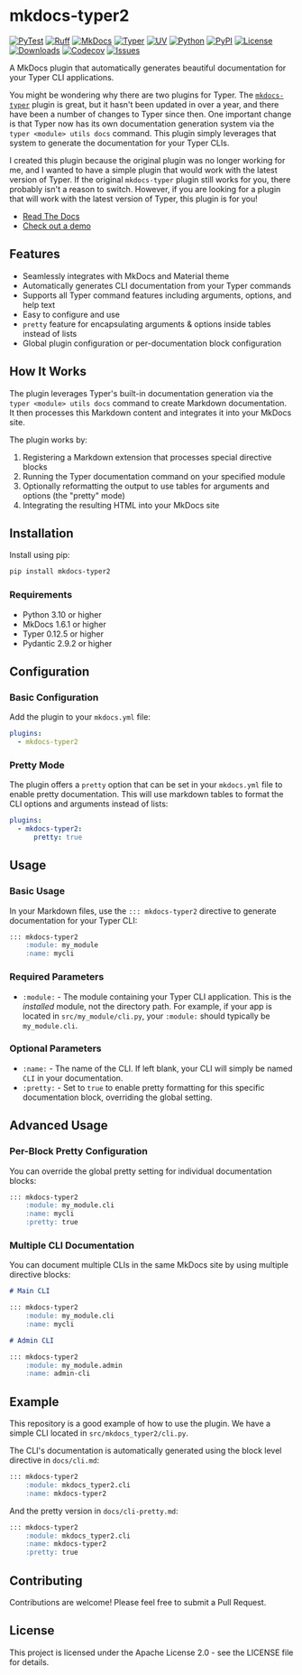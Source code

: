 # mkdocs-typer2

[![PyTest](https://img.shields.io/badge/Pytest-0A9EDC?style=for-the-badge&logo=pytest&logoColor=white)](https://docs.pytest.org/)
[![Ruff](https://img.shields.io/badge/Ruff-FFC107?style=for-the-badge&logo=python&logoColor=black)](https://docs.astral.sh/ruff/)
[![MkDocs](https://img.shields.io/badge/MkDocs-000000?style=for-the-badge&logo=markdown&logoColor=white)](https://www.mkdocs.org/)
[![Typer](https://img.shields.io/badge/Typer-FF4B4B?style=for-the-badge&logo=python&logoColor=white)](https://typer.tiangolo.com/)
[![UV](https://img.shields.io/badge/UV-2C2C2C?style=for-the-badge&logo=python&logoColor=white)](https://github.com/astral-sh/uv)
[![Python](https://img.shields.io/badge/Python-3.10%20|%203.11%20|%203.12|%203.13-3776AB?style=for-the-badge&logo=python&logoColor=white)](https://www.python.org/)
[![PyPI](https://img.shields.io/pypi/v/mkdocs-typer2?style=for-the-badge)](https://pypi.org/project/mkdocs-typer2/)
[![License](https://img.shields.io/badge/License-Apache_2.0-D22128?style=for-the-badge&logo=apache&logoColor=white)](https://opensource.org/licenses/Apache-2.0)
[![Downloads](https://img.shields.io/badge/Downloads-2.5k-blue?style=for-the-badge)](https://pepy.tech/project/mkdocs-typer2)
[![Codecov](https://img.shields.io/codecov/c/github/syn54x/mkdocs-typer2?style=for-the-badge&logo=codecov&logoColor=white)](https://codecov.io/gh/syn54x/mkdocs-typer2)
[![Issues](https://img.shields.io/github/issues/syn54x/mkdocs-typer2?style=for-the-badge&logo=github&logoColor=white)](https://github.com/syn54x/mkdocs-typer2/issues)

A MkDocs plugin that automatically generates beautiful documentation for your Typer CLI applications.

You might be wondering why there are two plugins for Typer. The [`mkdocs-typer`](https://github.com/bruce-szalwinski/mkdocs-typer) plugin is great, but it hasn't been updated in over a year, and there have been a number of changes to Typer since then. One important change is that Typer now has its own documentation generation system via the `typer <module> utils docs` command. This plugin simply leverages that system to generate the documentation for your Typer CLIs.

I created this plugin because the original plugin was no longer working for me, and I wanted to have a simple plugin that would work with the latest version of Typer. If the original `mkdocs-typer` plugin still works for you, there probably isn't a reason to switch. However, if you are looking for a plugin that will work with the latest version of Typer, this plugin is for you!

- [Read The Docs](https://syn54x.github.io/mkdocs-typer2/)
- [Check out a demo](https://syn54x.github.io/mkdocs-typer2/cli)

## Features

- Seamlessly integrates with MkDocs and Material theme
- Automatically generates CLI documentation from your Typer commands
- Supports all Typer command features including arguments, options, and help text
- Easy to configure and use
- `pretty` feature for encapsulating arguments & options inside tables instead of lists
- Global plugin configuration or per-documentation block configuration

## How It Works

The plugin leverages Typer's built-in documentation generation via the `typer <module> utils docs` command to create Markdown documentation. It then processes this Markdown content and integrates it into your MkDocs site.

The plugin works by:

1. Registering a Markdown extension that processes special directive blocks
2. Running the Typer documentation command on your specified module
3. Optionally reformatting the output to use tables for arguments and options (the "pretty" mode)
4. Integrating the resulting HTML into your MkDocs site

## Installation

Install using pip:

```bash
pip install mkdocs-typer2
```

### Requirements

- Python 3.10 or higher
- MkDocs 1.6.1 or higher
- Typer 0.12.5 or higher
- Pydantic 2.9.2 or higher

## Configuration

### Basic Configuration

Add the plugin to your `mkdocs.yml` file:

```yaml
plugins:
  - mkdocs-typer2
```

### Pretty Mode

The plugin offers a `pretty` option that can be set in your `mkdocs.yml` file to enable pretty documentation. This will use markdown tables to format the CLI options and arguments instead of lists:

```yaml
plugins:
  - mkdocs-typer2:
      pretty: true
```

## Usage

### Basic Usage

In your Markdown files, use the `::: mkdocs-typer2` directive to generate documentation for your Typer CLI:

```markdown
::: mkdocs-typer2
    :module: my_module
    :name: mycli
```

### Required Parameters

- `:module:` - The module containing your Typer CLI application. This is the *installed* module, not the directory path. For example, if your app is located in `src/my_module/cli.py`, your `:module:` should typically be `my_module.cli`.

### Optional Parameters

- `:name:` - The name of the CLI. If left blank, your CLI will simply be named `CLI` in your documentation.
- `:pretty:` - Set to `true` to enable pretty formatting for this specific documentation block, overriding the global setting.

## Advanced Usage

### Per-Block Pretty Configuration

You can override the global pretty setting for individual documentation blocks:

```markdown
::: mkdocs-typer2
    :module: my_module.cli
    :name: mycli
    :pretty: true
```

### Multiple CLI Documentation

You can document multiple CLIs in the same MkDocs site by using multiple directive blocks:

```markdown
# Main CLI

::: mkdocs-typer2
    :module: my_module.cli
    :name: mycli

# Admin CLI

::: mkdocs-typer2
    :module: my_module.admin
    :name: admin-cli
```

## Example

This repository is a good example of how to use the plugin. We have a simple CLI located in `src/mkdocs_typer2/cli.py`.

The CLI's documentation is automatically generated using the block level directive in `docs/cli.md`:

```markdown
::: mkdocs-typer2
    :module: mkdocs_typer2.cli
    :name: mkdocs-typer2
```

And the pretty version in `docs/cli-pretty.md`:

```markdown
::: mkdocs-typer2
    :module: mkdocs_typer2.cli
    :name: mkdocs-typer2
    :pretty: true
```

## Contributing

Contributions are welcome! Please feel free to submit a Pull Request.

## License

This project is licensed under the Apache License 2.0 - see the LICENSE file for details.
